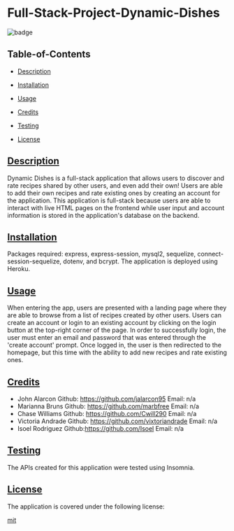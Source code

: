 # Full-Stack-Project-Dynamic-Dishes

![badge](https://img.shields.io/badge/license-mit-blue)

## Table-of-Contents

- [Description](#description)
- [Installation](#install)
- [Usage](#usage)
- [Credits](#credits)

- [Testing](#test)
- [License](#license)

## [Description](#table-of-contents)

Dynamic Dishes is a full-stack application that allows users to discover and rate recipes shared by other users, and even add their own! Users are able to add their own recipes and rate existing ones by creating an account for the application. This application is full-stack because users are able to interact with live HTML pages on the frontend while user input and account information is stored in the application's database on the backend. 

## [Installation](#table-of-contents)

Packages required: express, express-session, mysql2, sequelize, connect-session-sequelize, dotenv, and bcrypt. The application is deployed using Heroku. 

## [Usage](#table-of-contents)

When entering the app, users are presented with a landing page where they are able to browse from a list of recipes created by other users. Users can create an account or login to an existing account by clicking on the login button at the top-right corner of the page. In order to successfully login, the user must enter an email and password that was entered through the 'create account' prompt. Once logged in, the user is then redirected to the homepage, but this time with the ability to add new recipes and rate existing ones. 

## [Credits](#table-of-contents)

- John Alarcon Github: https://github.com/jalarcon95 Email: n/a
- Marianna Bruns Github: https://github.com/marbfree Email: n/a
- Chase Williams Github: https://github.com/Cwill290 Email: n/a
- Victoria Andrade Github: https://github.com/vixtoriandrade Email: n/a
- Isoel Rodriguez Github:https://github.com/Isoel Email: n/a

## [Testing](#table-of-contents)

The APIs created for this application were tested using Insomnia. 

## [License](#table-of-contents)

The application is covered under the following license:

[mit](https://choosealicense.com/licenses/mit)

